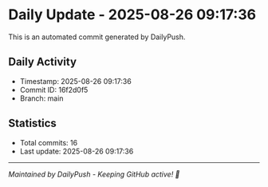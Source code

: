 # Daily Update - 2025-08-26 09:17:36

This is an automated commit generated by DailyPush.

## Daily Activity
- Timestamp: 2025-08-26 09:17:36
- Commit ID: 16f2d0f5
- Branch: main

## Statistics
- Total commits: 16
- Last update: 2025-08-26 09:17:36

---
*Maintained by DailyPush - Keeping GitHub active! 🚀*
